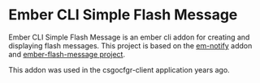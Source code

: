 # Ember CLI Simple Flash Message

Ember CLI Simple Flash Message is an ember cli addon for creating and displaying flash messages. This project is based on the [em-notify](https://github.com/sir-dunxalot/notify) addon and [ember-flash-message project](https://github.com/ryanto/ember-flash-message).

This addon was used in the csgocfgr-client application years ago.
